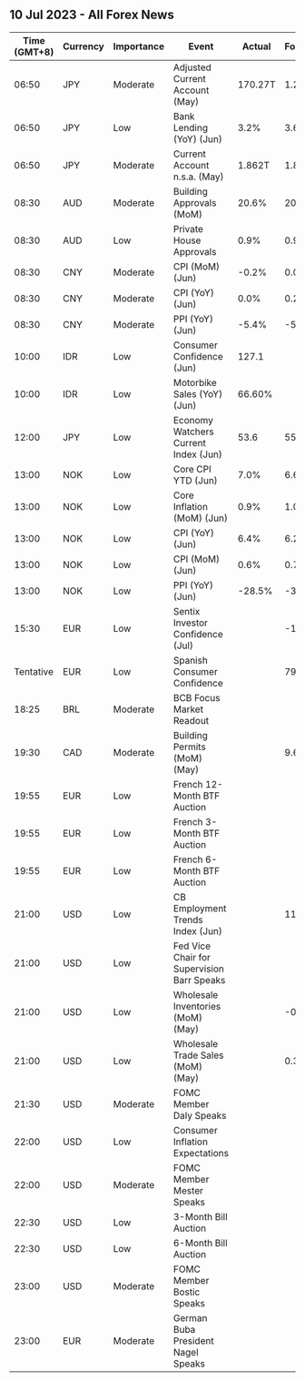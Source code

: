 ## 10 Jul 2023 - All Forex News
| Time (GMT+8) | Currency | Importance | Event | Actual | Forecast | Previous |
|------|----------|------------|-------|--------|----------|----------|
| 06:50 | JPY | Moderate | Adjusted Current Account (May) | 170.27T | 1.20T | 1.90T |
| 06:50 | JPY | Low | Bank Lending (YoY) (Jun) | 3.2% | 3.6% | 3.4% |
| 06:50 | JPY | Moderate | Current Account n.s.a. (May) | 1.862T | 1.885T | 1.895T |
| 08:30 | AUD | Moderate | Building Approvals (MoM) | 20.6% | 20.6% | -6.8% |
| 08:30 | AUD | Low | Private House Approvals | 0.9% | 0.9% | -3.0% |
| 08:30 | CNY | Moderate | CPI (MoM) (Jun) | -0.2% | 0.0% | -0.2% |
| 08:30 | CNY | Moderate | CPI (YoY) (Jun) | 0.0% | 0.2% | 0.2% |
| 08:30 | CNY | Moderate | PPI (YoY) (Jun) | -5.4% | -5.0% | -4.6% |
| 10:00 | IDR | Low | Consumer Confidence (Jun) | 127.1 |  | 128.3 |
| 10:00 | IDR | Low | Motorbike Sales (YoY) (Jun) | 66.60% |  | 113.40% |
| 12:00 | JPY | Low | Economy Watchers Current Index (Jun) | 53.6 | 55.0 | 55.0 |
| 13:00 | NOK | Low | Core CPI YTD (Jun) | 7.0% | 6.6% | 6.7% |
| 13:00 | NOK | Low | Core Inflation (MoM) (Jun) | 0.9% | 1.0% | 0.7% |
| 13:00 | NOK | Low | CPI (YoY) (Jun) | 6.4% | 6.2% | 6.7% |
| 13:00 | NOK | Low | CPI (MoM) (Jun) | 0.6% | 0.7% | 0.5% |
| 13:00 | NOK | Low | PPI (YoY) (Jun) | -28.5% | -36.4% | -23.5% |
| 15:30 | EUR | Low | Sentix Investor Confidence (Jul) |  | -17.9 | -17.0 |
| Tentative | EUR | Low | Spanish Consumer Confidence |  | 79.4 | 81.5 |
| 18:25 | BRL | Moderate | BCB Focus Market Readout |  |  |  |
| 19:30 | CAD | Moderate | Building Permits (MoM) (May) |  | 9.6% | -18.8% |
| 19:55 | EUR | Low | French 12-Month BTF Auction |  |  | 3.697% |
| 19:55 | EUR | Low | French 3-Month BTF Auction |  |  | 3.439% |
| 19:55 | EUR | Low | French 6-Month BTF Auction |  |  | 3.584% |
| 21:00 | USD | Low | CB Employment Trends Index (Jun) |  | 116.26 | 116.15 |
| 21:00 | USD | Low | Fed Vice Chair for Supervision Barr Speaks |  |  |  |
| 21:00 | USD | Low | Wholesale Inventories (MoM) (May) |  | -0.1% | -0.1% |
| 21:00 | USD | Low | Wholesale Trade Sales (MoM) (May) |  | 0.3% | 0.2% |
| 21:30 | USD | Moderate | FOMC Member Daly Speaks |  |  |  |
| 22:00 | USD | Low | Consumer Inflation Expectations |  |  | 4.1% |
| 22:00 | USD | Moderate | FOMC Member Mester Speaks |  |  |  |
| 22:30 | USD | Low | 3-Month Bill Auction |  |  | 5.230% |
| 22:30 | USD | Low | 6-Month Bill Auction |  |  | 5.260% |
| 23:00 | USD | Moderate | FOMC Member Bostic Speaks |  |  |  |
| 23:00 | EUR | Moderate | German Buba President Nagel Speaks |  |  |  |
